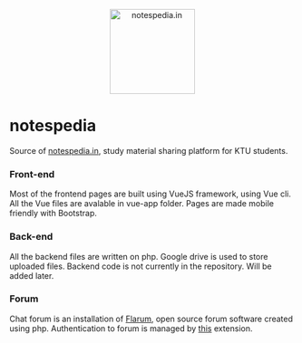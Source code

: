 <p align="center">
  <a href="http://notespedia.in">
    <img
      alt="notespedia.in"
      src="https://notespedia.in/favicon.ico"
      width="150"
    />
  </a>
</p>


# notespedia
Source of [notespedia.in](https://notespedia.in), study material sharing platform for KTU students.

### Front-end
Most of the frontend pages are built using VueJS framework, using Vue cli. All the Vue files are avalable in vue-app folder. Pages are made mobile friendly with Bootstrap.



### Back-end

All the backend files are written on php. Google drive is used to store uploaded files. Backend code is not currently in the repository. Will be added later.

### Forum

Chat forum is an installation of [Flarum](https://flarum.org/), open source forum software created using php. Authentication to forum is managed by [this](https://github.com/maicol07/flarum-ext-sso) extension.
